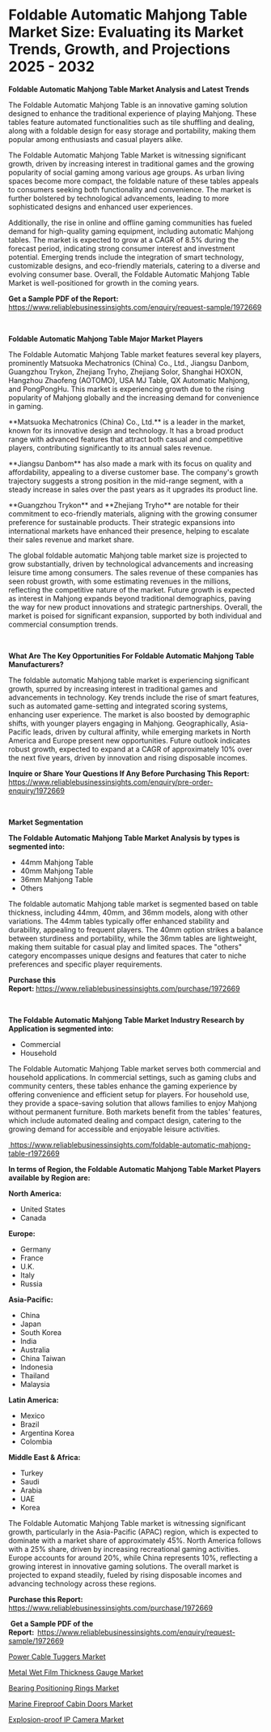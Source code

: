 <p><h1>Foldable Automatic Mahjong Table Market Size: Evaluating its Market Trends, Growth, and Projections 2025 - 2032</h1></p><p><strong>Foldable Automatic Mahjong Table Market Analysis and Latest Trends</strong></p>
<p><p>The Foldable Automatic Mahjong Table is an innovative gaming solution designed to enhance the traditional experience of playing Mahjong. These tables feature automated functionalities such as tile shuffling and dealing, along with a foldable design for easy storage and portability, making them popular among enthusiasts and casual players alike. </p><p>The Foldable Automatic Mahjong Table Market is witnessing significant growth, driven by increasing interest in traditional games and the growing popularity of social gaming among various age groups. As urban living spaces become more compact, the foldable nature of these tables appeals to consumers seeking both functionality and convenience. The market is further bolstered by technological advancements, leading to more sophisticated designs and enhanced user experiences.</p><p>Additionally, the rise in online and offline gaming communities has fueled demand for high-quality gaming equipment, including automatic Mahjong tables. The market is expected to grow at a CAGR of 8.5% during the forecast period, indicating strong consumer interest and investment potential. Emerging trends include the integration of smart technology, customizable designs, and eco-friendly materials, catering to a diverse and evolving consumer base. Overall, the Foldable Automatic Mahjong Table Market is well-positioned for growth in the coming years.</p></p>
<p><strong>Get a Sample PDF of the Report:&nbsp;</strong> <a href="https://www.reliablebusinessinsights.com/enquiry/request-sample/1972669?utm_campaign=62&utm_medium=2&utm_source=Github&utm_content=ia&utm_term=28022025&utm_id=foldable-automatic-mahjong-table">https://www.reliablebusinessinsights.com/enquiry/request-sample/1972669</a></p>
<p>&nbsp;</p>
<p><strong>Foldable Automatic Mahjong Table Major Market Players</strong></p>
<p><p>The Foldable Automatic Mahjong Table market features several key players, prominently Matsuoka Mechatronics (China) Co., Ltd., Jiangsu Danbom, Guangzhou Trykon, Zhejiang Tryho, Zhejiang Solor, Shanghai HOXON, Hangzhou Zhaofeng (AOTOMO), USA MJ Table, QX Automatic Mahjong, and PongPongHu. This market is experiencing growth due to the rising popularity of Mahjong globally and the increasing demand for convenience in gaming.</p><p>**Matsuoka Mechatronics (China) Co., Ltd.** is a leader in the market, known for its innovative design and technology. It has a broad product range with advanced features that attract both casual and competitive players, contributing significantly to its annual sales revenue.</p><p>**Jiangsu Danbom** has also made a mark with its focus on quality and affordability, appealing to a diverse customer base. The company's growth trajectory suggests a strong position in the mid-range segment, with a steady increase in sales over the past years as it upgrades its product line.</p><p>**Guangzhou Trykon** and **Zhejiang Tryho** are notable for their commitment to eco-friendly materials, aligning with the growing consumer preference for sustainable products. Their strategic expansions into international markets have enhanced their presence, helping to escalate their sales revenue and market share.</p><p>The global foldable automatic Mahjong table market size is projected to grow substantially, driven by technological advancements and increasing leisure time among consumers. The sales revenue of these companies has seen robust growth, with some estimating revenues in the millions, reflecting the competitive nature of the market. Future growth is expected as interest in Mahjong expands beyond traditional demographics, paving the way for new product innovations and strategic partnerships. Overall, the market is poised for significant expansion, supported by both individual and commercial consumption trends.</p></p>
<p>&nbsp;</p>
<p><strong>What Are The Key Opportunities For Foldable Automatic Mahjong Table Manufacturers?</strong></p>
<p><p>The foldable automatic Mahjong table market is experiencing significant growth, spurred by increasing interest in traditional games and advancements in technology. Key trends include the rise of smart features, such as automated game-setting and integrated scoring systems, enhancing user experience. The market is also boosted by demographic shifts, with younger players engaging in Mahjong. Geographically, Asia-Pacific leads, driven by cultural affinity, while emerging markets in North America and Europe present new opportunities. Future outlook indicates robust growth, expected to expand at a CAGR of approximately 10% over the next five years, driven by innovation and rising disposable incomes.</p></p>
<p><strong>Inquire or Share Your Questions If Any Before Purchasing This Report:</strong> <a href="https://www.reliablebusinessinsights.com/enquiry/pre-order-enquiry/1972669?utm_campaign=62&utm_medium=2&utm_source=Github&utm_content=ia&utm_term=28022025&utm_id=foldable-automatic-mahjong-table">https://www.reliablebusinessinsights.com/enquiry/pre-order-enquiry/1972669</a></p>
<p>&nbsp;</p>
<p><strong>Market Segmentation</strong></p>
<p><strong>The Foldable Automatic Mahjong Table Market Analysis by types is segmented into:</strong></p>
<p><ul><li>44mm Mahjong Table</li><li>40mm Mahjong Table</li><li>36mm Mahjong Table</li><li>Others</li></ul></p>
<p><p>The foldable automatic Mahjong table market is segmented based on table thickness, including 44mm, 40mm, and 36mm models, along with other variations. The 44mm tables typically offer enhanced stability and durability, appealing to frequent players. The 40mm option strikes a balance between sturdiness and portability, while the 36mm tables are lightweight, making them suitable for casual play and limited spaces. The "others" category encompasses unique designs and features that cater to niche preferences and specific player requirements.</p></p>
<p><strong>Purchase this Report:&nbsp;</strong><a href="https://www.reliablebusinessinsights.com/purchase/1972669?utm_campaign=62&utm_medium=2&utm_source=Github&utm_content=ia&utm_term=28022025&utm_id=foldable-automatic-mahjong-table">https://www.reliablebusinessinsights.com/purchase/1972669</a></p>
<p>&nbsp;</p>
<p><strong>The Foldable Automatic Mahjong Table Market Industry Research by Application is segmented into:</strong></p>
<p><ul><li>Commercial</li><li>Household</li></ul></p>
<p><p>The Foldable Automatic Mahjong Table market serves both commercial and household applications. In commercial settings, such as gaming clubs and community centers, these tables enhance the gaming experience by offering convenience and efficient setup for players. For household use, they provide a space-saving solution that allows families to enjoy Mahjong without permanent furniture. Both markets benefit from the tables' features, which include automated dealing and compact design, catering to the growing demand for accessible and enjoyable leisure activities.</p></p>
<p><a href="https://www.reliablebusinessinsights.com/foldable-automatic-mahjong-table-r1972669?utm_campaign=62&utm_medium=2&utm_source=Github&utm_content=ia&utm_term=28022025&utm_id=foldable-automatic-mahjong-table">&nbsp;https://www.reliablebusinessinsights.com/foldable-automatic-mahjong-table-r1972669</a></p>
<p><strong>In terms of Region, the Foldable Automatic Mahjong Table Market Players available by Region are:</strong></p>
<p>
    <p> <strong> North America: </strong>
        <ul>
            <li>United States</li>
            <li>Canada</li>
        </ul>
        </p> 
    <p> <strong> Europe: </strong>
        <ul>
            <li>Germany</li>
            <li>France</li>
            <li>U.K.</li>
            <li>Italy</li>
            <li>Russia</li>
        </ul>
        </p> 
    <p> <strong> Asia-Pacific: </strong>
        <ul>
            <li>China</li>
            <li>Japan</li>
            <li>South Korea</li>
            <li>India</li>
            <li>Australia</li>
            <li>China Taiwan</li>
            <li>Indonesia</li>
            <li>Thailand</li>
            <li>Malaysia</li>
        </ul>
        </p> 
    <p> <strong> Latin America: </strong>
        <ul>
            <li>Mexico</li>
            <li>Brazil</li>
            <li>Argentina Korea</li>
            <li>Colombia</li>
        </ul>
        </p> 
    <p> <strong> Middle East & Africa: </strong>
        <ul>
            <li>Turkey</li>
            <li>Saudi</li>
            <li>Arabia</li>
            <li>UAE</li>
            <li>Korea</li>
        </ul>
    </p>
    </p>
<p><p>The Foldable Automatic Mahjong Table market is witnessing significant growth, particularly in the Asia-Pacific (APAC) region, which is expected to dominate with a market share of approximately 45%. North America follows with a 25% share, driven by increasing recreational gaming activities. Europe accounts for around 20%, while China represents 10%, reflecting a growing interest in innovative gaming solutions. The overall market is projected to expand steadily, fueled by rising disposable incomes and advancing technology across these regions.</p></p>
<p><strong>Purchase this Report: </strong><a href="https://www.reliablebusinessinsights.com/purchase/1972669?utm_campaign=62&utm_medium=2&utm_source=Github&utm_content=ia&utm_term=28022025&utm_id=foldable-automatic-mahjong-table">https://www.reliablebusinessinsights.com/purchase/1972669</a></p>
<p>&nbsp;<strong>Get a Sample PDF of the Report:&nbsp;&nbsp;</strong><a href="https://www.reliablebusinessinsights.com/enquiry/request-sample/1972669?utm_campaign=62&utm_medium=2&utm_source=Github&utm_content=ia&utm_term=28022025&utm_id=foldable-automatic-mahjong-table">https://www.reliablebusinessinsights.com/enquiry/request-sample/1972669</a></p>
<p><strong></strong></p>
<p><p><a href="https://github.com/CliffMedina6/Market-Research-Report-List-7/blob/main/power-cable-tuggers-market.md?utm_campaign=62&utm_medium=2&utm_source=Github&utm_content=ia&utm_term=28022025&utm_id=foldable-automatic-mahjong-table">Power Cable Tuggers Market</a></p><p><a href="https://github.com/angelajermaine/Market-Research-Report-List-6/blob/main/metal-wet-film-thickness-gauge-market.md?utm_campaign=62&utm_medium=2&utm_source=Github&utm_content=ia&utm_term=28022025&utm_id=foldable-automatic-mahjong-table">Metal Wet Film Thickness Gauge Market</a></p><p><a href="https://github.com/blunkzegerlw/Market-Research-Report-List-1/blob/main/bearing-positioning-rings-market.md?utm_campaign=62&utm_medium=2&utm_source=Github&utm_content=ia&utm_term=28022025&utm_id=foldable-automatic-mahjong-table">Bearing Positioning Rings Market</a></p><p><a href="https://github.com/provorikovar/Market-Research-Report-List-7/blob/main/marine-fireproof-cabin-doors-market.md?utm_campaign=62&utm_medium=2&utm_source=Github&utm_content=ia&utm_term=28022025&utm_id=foldable-automatic-mahjong-table">Marine Fireproof Cabin Doors Market</a></p><p><a href="https://github.com/NargisHussain432/Market-Research-Report-List-1/blob/main/explosion-proof-ip-camera-market.md?utm_campaign=62&utm_medium=2&utm_source=Github&utm_content=ia&utm_term=28022025&utm_id=foldable-automatic-mahjong-table">Explosion-proof IP Camera Market</a></p></p>